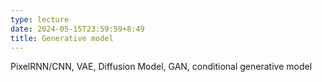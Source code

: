 ```yaml
---
type: lecture
date: 2024-05-15T23:59:59+8:49
title: Generative model
---
```

PixelRNN/CNN, VAE, Diffusion Model, GAN, conditional generative model